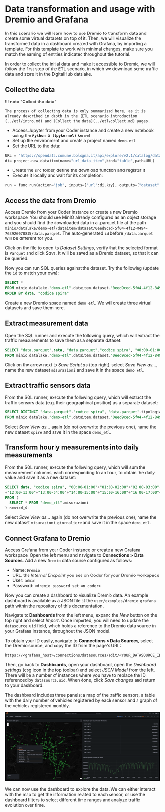 # Data transformation and usage with Dremio and Grafana

In this scenario we will learn how to use Dremio to transform data and create some virtual datasets on top of it. Then, we will visualize the transformed data in a dashboard created with Grafana, by importing a template. For this template to work with minimal changes, make sure you match the naming of entities indicated throughout the tutorial.

In order to collect the initial data and make it accessible to Dremio, we will follow the first step of the ETL scenario, in which we download some traffic data and store it in the DigitalHub datalake.

## Collect the data

!!! note "Collect the data"

    The process of collecting data is only summarized here, as it is already described in depth in the [ETL scenario introduction](../etl/intro.md) and [Collect the data](../etl/collect.md) pages.

* Access Jupyter from your Coder instance and create a new notebook using the **`Python 3 (ipykernel)`** kernel
* Set up the environment and create a project named `demo-etl`
* Set the URL to the data:

``` python
URL = "https://opendata.comune.bologna.it/api/explore/v2.1/catalog/datasets/rilevazione-flusso-veicoli-tramite-spire-anno-2023/exports/csv?lang=it&timezone=Europe%2FRome&use_labels=true&delimiter=%3B"
di= project.new_dataitem(name="url_data_item",kind="table",path=URL)
```

* Create the `src` folder, define the download function and register it
* Execute it locally and wait for its completion:

``` python
run = func.run(action="job", inputs={'url':di.key}, outputs={"dataset": "dataset"}, local_execution=True)
```

## Access the data from Dremio

Access Dremio from your Coder instance or create a new Dremio workspace. You should see MinIO already configured as an object storage and you should find the downloaded data in a .parquet file at the path `minio/datalake/demo-etl/dataitem/dataset/0eed9ced-5f04-4f12-8494-763926070835/data.parquet`. The auto-generated `id` before `/data.parquet` will be different for you.

Click on the file to open its *Dataset Settings*, verify that the selected format is `Parquet` and click *Save*. It will be saved as a Dremio dataset, so that it can be queried.

Now you can run SQL queries against the dataset. Try the following (update the `id` to match your own):

``` sql
SELECT *
FROM minio.datalake."demo-etl".dataitem.dataset."0eed9ced-5f04-4f12-8494-763926070835"."data.parquet"
ORDER BY data, "codice spira"
```

Create a new Dremio space named `demo_etl`. We will create three virtual datasets and save them here.

## Extract measurement data

Open the SQL runner and execute the following query, which will extract the traffic measurements to save them as a separate dataset:

``` sql
SELECT "data.parquet".data, "data.parquet"."codice spira", "00:00-01:00", "01:00-02:00", "02:00-03:00", "03:00-04:00", "04:00-05:00", "05:00-06:00", "06:00-07:00", "07:00-08:00", "08:00-09:00", "09:00-10:00", "10:00-11:00", "11:00-12:00", "12:00-13:00", "13:00-14:00", "14:00-15:00", "15:00-16:00", "16:00-17:00", "17:00-18:00", "18:00-19:00", "19:00-20:00", "20:00-21:00", "21:00-22:00", "22:00-23:00", "23:00-24:00"
FROM minio.datalake."demo-etl".dataitem.dataset."0eed9ced-5f04-4f12-8494-763926070835"."data.parquet"
```

Click on the arrow next to *Save Script as* (top right), select *Save View as...*, name the new dataset `misurazioni` and save it in the space `demo_etl`.

## Extract traffic sensors data

From the SQL runner, execute the following query, which will extract the traffic sensors data (e.g. their geographical position) as a separate dataset:

``` sql
SELECT DISTINCT "data.parquet"."codice spira", "data.parquet".tipologia, "data.parquet".id_uni, "data.parquet".codice, "data.parquet".Livello, "data.parquet"."codice arco", "data.parquet"."codice via", "data.parquet"."Nome via", "data.parquet"."Nodo da", "data.parquet"."Nodo a", "data.parquet".stato, "data.parquet".direzione, "data.parquet".angolo, "data.parquet".longitudine, "data.parquet".latitudine, "data.parquet".geopoint
FROM minio.datalake."demo-etl".dataitem.dataset."0eed9ced-5f04-4f12-8494-763926070835"."data.parquet"
```

Select *Save View as...* again (do not overwrite the previous one), name the new dataset `spire` and save it in the space `demo_etl`.

## Transform hourly measurements into daily measurements

From the SQL runner, execute the following query, which will sum the measurement columns, each corresponding to an hour, to obtain the daily value and save it as a new dataset:

``` sql
SELECT data, "codice spira", "00:00-01:00"+"01:00-02:00"+"02:00-03:00"+"03:00-04:00"+"04:00-05:00"+"05:00-06:00"+"06:00-07:00"+"07:00-08:00"+"08:00-09:00"+"09:00-10:00"+"10:00-11:00"+"11:00-12:00"
+"12:00-13:00"+"13:00-14:00"+"14:00-15:00"+"15:00-16:00"+"16:00-17:00"+"17:00-18:00"+"18:00-19:00"+"19:00-20:00"+"20:00-21:00"+"21:00-22:00"+"22:00-23:00"+"23:00-24:00" AS totale_giornaliero
FROM (
  SELECT * FROM "demo_etl".misurazioni
) nested_0;
```

Select *Save View as...* again (do not overwrite the previous one), name the new dataset `misurazioni_giornaliere` and save it in the space `demo_etl`.

## Connect Grafana to Dremio

Access Grafana from your Coder instance or create a new Grafana workspace. Open the left menu and navigate to **Connections > Data Sources**. Add a new `Dremio` data source configured as follows:

- Name: `Dremio`
- URL: the *Internal Endpoint* you see on Coder for your Dremio workspace
- User: `admin`
- Password: `<dremio_password_set_on_coder>`

Now you can create a dashboard to visualize Dremio data. An example dashboard is available as a JSON file at the `user/examples/dremio_grafana` path within the repository of this documentation.

Navigate to **Dashboards** from the left menu, expand the *New* button on the top right and select *Import*. Once imported, you will need to update the `datasource.uid` field, which holds a reference to the Dremio data source in your Grafana instance, throughout the JSON model.

To obtain your ID easily, navigate to **Connections > Data Sources**, select the Dremio source, and copy the ID from the page's URL:

```
https://<grafana_host>/connections/datasources/edit/<YOUR_DATASOURCE_ID>
```

Then, go back to **Dashboards**, open your dashboard, open the *Dashboard settings* (cog icon in the top toolbar) and select *JSON Model* from the left. There will be a number of instances where you have to replace the ID, referenced by `datasource.uid`. When done, click *Save changes* and return to your dashboard.

The dashboard includes three panels: a map of the traffic sensors, a table with the daily number of vehicles registered by each sensor and a graph of the vehicles registered monthly.

![Grafana Dremio dashboard image](../../images/scenario-dremio-dashboard.png)

We can now use the dashboard to explore the data. We can either interact with the map to get the information related to each sensor, or use the dashboard filters to select different time ranges and analyze traffic evolution over time.
